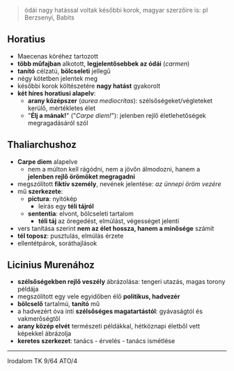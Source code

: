 > ódái nagy hatással voltak későbbi korok, magyar szerzőire is: pl Berzsenyi, Babits
## Horatius
- Maecenas köréhez tartozott
- **több műfajban** alkotott, **legjelentősebbek az ódái** (*carmen*)
- **tanító** célzatú, **bölcseleti** jellegű
- négy kötetben jelentek meg
- későbbi korok költészetére **nagy hatást** gyakorolt
- **két híres horatiusi alapelv**:
	- **arany középszer** (*aurea mediocritas*): szélsőségeket/végleteket kerülő, mértékletes élet
	- "**Élj a mának!**" ("*Carpe diem!*"): jelenben rejlő életlehetőségek megragadásáról szól
## Thaliarchushoz
- **Carpe diem** alapelve
	- nem a múlton kell rágódni, nem a jövőn álmodozni, hanem a **jelenben rejlő örömöket megragadni**
- megszólított **fiktív személy**, nevének jelentése: *az ünnepi öröm vezére*
- mű **szerkezete**:
	- **pictura**: nyitókép
		- leírás egy **téli tájról**
	- **sententia**: elvont, bölcseleti tartalom
		- **téli táj** az öregedést, elmúlást, végességet jelenti
- vers tanítása szerint **nem az élet hossza, hanem a minősége** számít
- **tél toposz**: pusztulás, elmúlás érzete
- ellentétpárok, soráthajlások
## Licinius Murenához
- **szélsőségekben rejlő veszély** ábrázolása: tengeri utazás, magas torony példája
- megszólított egy vele egyidőben élő **politikus, hadvezér**
- **bölcselő** tartalmú, **tanító** mű
- a hadvezért óva inti **szélsőséges magatartástól**: gyávaságtól és vakmerőségtől
- **arany közép elvét** természeti példákkal, hétköznapi életből vett képekkel ábrázolja
- **keretes szerkezet**: tanács - érvelés - tanács ismétlése
---
Irodalom TK 9/64
ATO/4